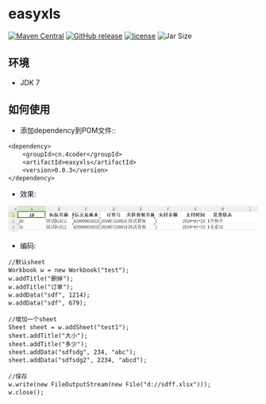 # easyxls
[![Maven Central](https://maven-badges.herokuapp.com/maven-central/cn.4coder/easyxls/badge.svg)](https://maven-badges.herokuapp.com/maven-central/cn.4coder/easyxls/)
[![GitHub release](https://img.shields.io/github/release/yydf/easyxls.svg)](https://github.com/yydf/easyxls/releases)
[![license](https://img.shields.io/github/license/mashape/apistatus.svg)](https://raw.githubusercontent.com/yydf/easyxls/master/LICENSE)
![Jar Size](https://img.shields.io/badge/jar--size-18.4k-blue.svg)

环境
-------------
- JDK 7

如何使用
-----------------------

* 添加dependency到POM文件::

```
<dependency>
    <groupId>cn.4coder</groupId>
    <artifactId>easyxls</artifactId>
    <version>0.0.3</version>
</dependency>
```

* 效果:

![image](https://raw.githubusercontent.com/yydf/easyxls/master/result.jpg)


* 编码:

```
//默认sheet
Workbook w = new Workbook("test");
w.addTitle("删掉");
w.addTitle("订单");
w.addData("sdf", 1214);
w.addData("sdf", 679);

//增加一个sheet
Sheet sheet = w.addSheet("test1");
sheet.addTitle("大小");
sheet.addTitle("多少");
sheet.addData("sdfsdg", 234, "abc");
sheet.addData("sdfsdg2", 2234, "abcd");

//保存
w.write(new FileOutputStream(new File("d://sdff.xlsx")));
w.close();
```
